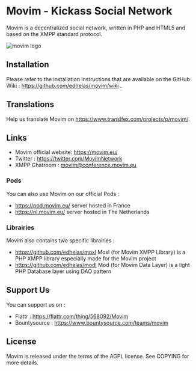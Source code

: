 Movim - Kickass Social Network
==================================================

Movim is a decentralized social network, written in PHP and HTML5 and based on the XMPP standard protocol.

![movim logo](https://movim.eu/sites/default/files/large_0.png)

Installation
------------
Please refer to the installation instructions that are available on the GitHub Wiki : https://github.com/edhelas/movim/wiki .


Translations
------------
Help us translate Movim on https://www.transifex.com/projects/p/movim/.

Links
-----
* Movim official website: https://movim.eu/
* Twitter : https://twitter.com/MovimNetwork
* XMPP Chatroom : movim@conference.movim.eu

### Pods
You can also use Movim on our official Pods :

* https://pod.movim.eu/ server hosted in France
* https://nl.movim.eu/ server hosted in The Netherlands

### Librairies
Movim also contains two specific librairies :

* https://github.com/edhelas/moxl Moxl (for Movim XMPP Library) is a PHP XMPP library especially made for the Movim project 
* https://github.com/edhelas/modl Mod (for Movim Data Layer) is a light PHP Database layer using DAO pattern

Support Us
----------
You can support us on :
* Flattr : https://flattr.com/thing/568092/Movim
* Bountysource : https://www.bountysource.com/teams/movim

License
-------
Movim is released under the terms of the AGPL license. See COPYING for more details.
